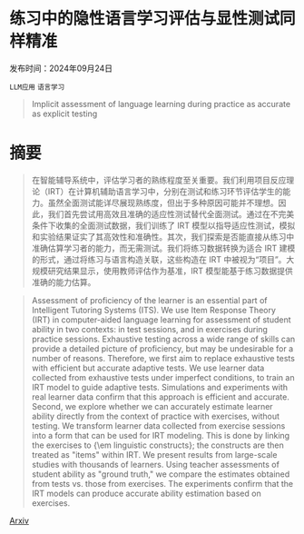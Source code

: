 # 练习中的隐性语言学习评估与显性测试同样精准

发布时间：2024年09月24日

`LLM应用` `语言学习`

> Implicit assessment of language learning during practice as accurate as explicit testing

# 摘要

> 在智能辅导系统中，评估学习者的熟练程度至关重要。我们利用项目反应理论（IRT）在计算机辅助语言学习中，分别在测试和练习环节评估学生的能力。虽然全面测试能详尽展现熟练度，但出于多种原因可能并不理想。因此，我们首先尝试用高效且准确的适应性测试替代全面测试。通过在不完美条件下收集的全面测试数据，我们训练了 IRT 模型以指导适应性测试，模拟和实验结果证实了其高效性和准确性。其次，我们探索是否能直接从练习中准确估算学习者的能力，而无需测试。我们将练习数据转换为适合 IRT 建模的形式，通过将练习与语言构造关联，这些构造在 IRT 中被视为“项目”。大规模研究结果显示，使用教师评估作为基准，IRT 模型能基于练习数据提供准确的能力估算。

> Assessment of proficiency of the learner is an essential part of Intelligent Tutoring Systems (ITS). We use Item Response Theory (IRT) in computer-aided language learning for assessment of student ability in two contexts: in test sessions, and in exercises during practice sessions. Exhaustive testing across a wide range of skills can provide a detailed picture of proficiency, but may be undesirable for a number of reasons. Therefore, we first aim to replace exhaustive tests with efficient but accurate adaptive tests. We use learner data collected from exhaustive tests under imperfect conditions, to train an IRT model to guide adaptive tests. Simulations and experiments with real learner data confirm that this approach is efficient and accurate. Second, we explore whether we can accurately estimate learner ability directly from the context of practice with exercises, without testing. We transform learner data collected from exercise sessions into a form that can be used for IRT modeling. This is done by linking the exercises to {\em linguistic constructs}; the constructs are then treated as "items" within IRT. We present results from large-scale studies with thousands of learners. Using teacher assessments of student ability as "ground truth," we compare the estimates obtained from tests vs. those from exercises. The experiments confirm that the IRT models can produce accurate ability estimation based on exercises.

[Arxiv](https://arxiv.org/abs/2409.16133)